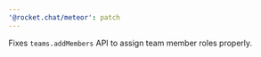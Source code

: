 ```yaml
---
'@rocket.chat/meteor': patch
---
```


Fixes `teams.addMembers` API to assign team member roles properly.
